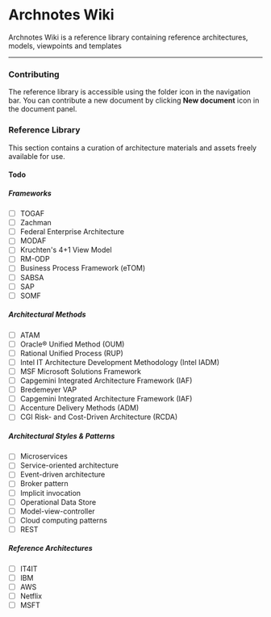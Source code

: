 Archnotes Wiki
===================

Archnotes Wiki is a reference library containing reference architectures, models, viewpoints and templates

----------

### Contributing

The reference library is accessible using the folder icon in the navigation bar. You can contribute a new document by clicking **New document** icon in the document panel.

### Reference Library

This section contains a curation of architecture materials and assets freely available for use.

#### Todo

##### Frameworks
- [ ] TOGAF
- [ ] Zachman
- [ ] Federal Enterprise Architecture
- [ ] MODAF
- [ ] Kruchten's 4+1 View Model
- [ ] RM-ODP
- [ ] Business Process Framework (eTOM)
- [ ] SABSA
- [ ] SAP
- [ ] SOMF

##### Architectural Methods
- [ ] ATAM
- [ ] Oracle® Unified Method (OUM)
- [ ] Rational Unified Process (RUP)
- [ ] Intel IT Architecture Development Methodology (Intel IADM)
- [ ] MSF Microsoft Solutions Framework
- [ ] Capgemini Integrated Architecture Framework (IAF)
- [ ] Bredemeyer VAP
- [ ] Capgemini Integrated Architecture Framework (IAF)
- [ ] Accenture Delivery Methods (ADM)
- [ ] CGI Risk- and Cost-Driven Architecture (RCDA)

##### Architectural Styles & Patterns
- [ ] Microservices
- [ ] Service-oriented architecture
- [ ] Event-driven architecture
- [ ] Broker pattern
- [ ] Implicit invocation
- [ ] Operational Data Store
- [ ] Model-view-controller
- [ ] Cloud computing patterns
- [ ] REST

##### Reference Architectures
- [ ] IT4IT
- [ ] IBM
- [ ] AWS
- [ ] Netflix
- [ ] MSFT
